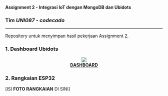 **Assignment 2 - Integrasi IoT dengan MongoDB dan Ubidots**
### Tim ***UNI087 - codecado***
---
Repository untuk menyimpan hasil pekerjaan Assignment 2.  

### 1. Dashboard Ubidots  

<p align='center'>
  <img src="https://github.com/user-attachments/assets/439b2b75-6fa4-4b3a-8603-a28fb42236b1">
  <br>
  <a href="https://stem.ubidots.com/app/dashboards/public/dashboard/AsYpMP2P6qRfNgQ65BR-8yo1IjY842oKctuOotYixhA?navbar=true&contextbar=false">
    <strong>DASHBOARD</strong>
  </a>
</p>

  
### 2. Rangkaian ESP32 
[ISI **FOTO RANGKAIAN** DI SINI]
